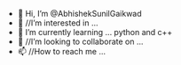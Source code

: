 - 👋 Hi, I’m @AbhishekSunilGaikwad
- 👀 //I’m interested in ... 
- 🌱 I’m currently learning ... python and c++
- 💞️ //I’m looking to collaborate on ...
- 📫 //How to reach me ... 

<!---
AbhishekSunilGaikwad/AbhishekSunilGaikwad is a ✨ special ✨ repository because its `README.md` (this file) appears on your GitHub profile.
You can click the Preview link to take a look at your changes.
--->
